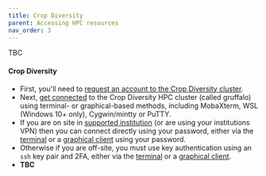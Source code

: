 ```yaml
---
title: Crop Diversity
parent: Accessing HPC resources
nav_order: 3
---
```


TBC

#### Crop Diversity
- First, you'll need to [request an account to the Crop Diversity cluster](https://help.cropdiversity.ac.uk/user-accounts.html).
- Next, [get connected](https://help.cropdiversity.ac.uk/ssh.html) to the Crop Diversity HPC cluster (called gruffalo) using terminal- or graphical-based methods, including MobaXterm, WSL (Windows 10+ only), Cygwin/mintty or PuTTY.
 - If you are on site in [supported institution](https://help.cropdiversity.ac.uk/organizations.html) (or are using your institutions VPN) then you can connect directly using your password, either via the [terminal](https://help.cropdiversity.ac.uk/ssh-terminal-pw.html) or a [graphical client](https://help.cropdiversity.ac.uk/ssh-graphical-pw.html) using your password.
 - Otherwise if you are off-site, you must use key authentication using an `ssh` key pair and 2FA, either via the [terminal](https://help.cropdiversity.ac.uk/ssh-terminal-keys.html) or a [graphical client](https://help.cropdiversity.ac.uk/ssh-graphical-keys.html).
 - **TBC**